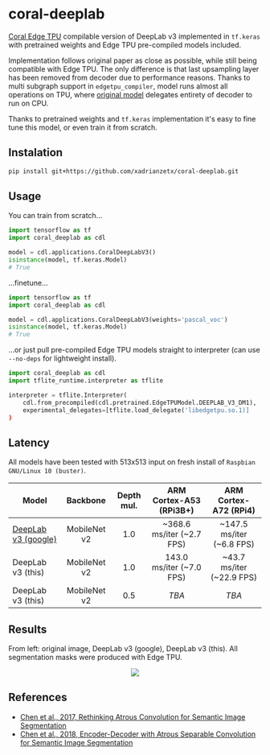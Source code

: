 # coral-deeplab

[Coral Edge TPU](https://coral.ai/products/) compilable version of DeepLab v3 implemented in `tf.keras` with pretrained weights and Edge TPU pre-compiled models included.

Implementation follows original paper as close as possible, while still being compatible with Edge TPU. The only difference is that last upsampling layer has been removed from decoder due to performance reasons. Thanks to multi subgraph support in `edgetpu_compiler`, model runs almost all operations on TPU, where [original model](https://coral.ai/models/semantic-segmentation/) delegates entirety of decoder to run on CPU.

Thanks to pretrained weights and `tf.keras` implementation it's easy to fine tune this model, or even train it from scratch.

## Instalation

```bash
pip install git+https://github.com/xadrianzetx/coral-deeplab.git
```

## Usage

You can train from scratch...

```python
import tensorflow as tf
import coral_deeplab as cdl

model = cdl.applications.CoralDeepLabV3()
isinstance(model, tf.keras.Model)
# True
```

...finetune...

```python
import tensorflow as tf
import coral_deeplab as cdl

model = cdl.applications.CoralDeepLabV3(weights='pascal_voc')
isinstance(model, tf.keras.Model)
# True
```

...or just pull pre-compiled Edge TPU models straight to interpreter (can use `--no-deps` for lightweight install).

```python
import coral_deeplab as cdl
import tflite_runtime.interpreter as tflite

interpreter = tflite.Interpreter(
    cdl.from_precompiled(cdl.pretrained.EdgeTPUModel.DEEPLAB_V3_DM1),
    experimental_delegates=[tflite.load_delegate('libedgetpu.so.1)]
)
```

## Latency

All models have been tested with 513x513 input on fresh install of `Raspbian GNU/Linux 10 (buster)`.

|Model|Backbone|Depth mul.|ARM Cortex-A53 (RPi3B+)|ARM Cortex-A72 (RPi4)|
|---|:---:|:---:|:---:|:---:|
|[DeepLab v3 (google)](https://coral.ai/models/semantic-segmentation/)|MobileNet v2|1.0|~368.6 ms/iter (~2.7 FPS)|~147.5 ms/iter (~6.8 FPS)|
|DeepLab v3 (this)|MobileNet v2|1.0|143.0 ms/iter (~7.0 FPS)|~43.7 ms/iter (~22.9 FPS)|
|DeepLab v3 (this)|MobileNet v2|0.5|*TBA*|*TBA*|

## Results

From left: original image, DeepLab v3 (google), DeepLab v3 (this). All segmentation masks were produced with Edge TPU.

<p align="center">
<image src="https://drive.google.com/uc?id=1fRJWmODwjHUgdKwCPvM8H4ZEpvzGuxlQ"></image>
</p>

## References

* [Chen et al., 2017, Rethinking Atrous Convolution for Semantic Image Segmentation](https://arxiv.org/abs/1706.05587)
* [Chen et al., 2018, Encoder-Decoder with Atrous Separable Convolution for Semantic Image Segmentation](https://arxiv.org/abs/1802.02611)